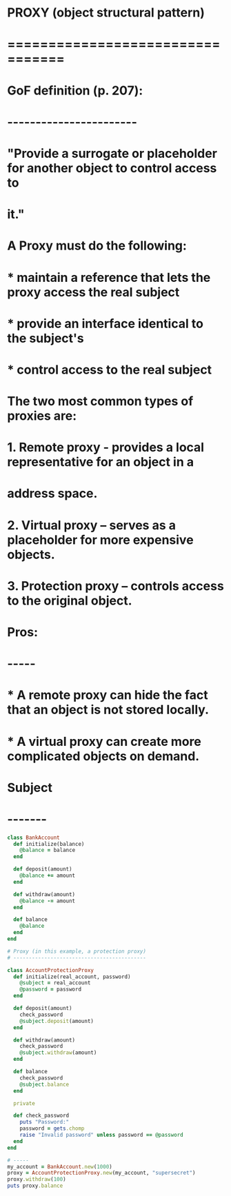 # PROXY (object structural pattern)
# =================================

# GoF definition (p. 207):
# -----------------------
# "Provide a surrogate or placeholder for another object to control access to
# it."

# A Proxy must do the following:
#   * maintain a reference that lets the proxy access the real subject
#   * provide an interface identical to the subject's
#   * control access to the real subject

# The two most common types of proxies are:
#
# 1. Remote proxy - provides a local representative for an object in a
#    address space.
#
# 2. Virtual proxy – serves as a placeholder for more expensive objects.
#
# 3. Protection proxy – controls access to the original object.

# Pros:
# -----
#  * A remote proxy can hide the fact that an object is not stored locally.
#  * A virtual proxy can create more complicated objects on demand.

# Subject
# -------

```ruby
class BankAccount
  def initialize(balance)
    @balance = balance
  end

  def deposit(amount)
    @balance += amount
  end

  def withdraw(amount)
    @balance -= amount
  end

  def balance
    @balance
  end
end

# Proxy (in this example, a protection proxy)
# -------------------------------------------

class AccountProtectionProxy
  def initialize(real_account, password)
    @subject = real_account
    @password = password
  end

  def deposit(amount)
    check_password
    @subject.deposit(amount)
  end

  def withdraw(amount)
    check_password
    @subject.withdraw(amount)
  end

  def balance
    check_password
    @subject.balance
  end

  private

  def check_password
    puts "Password:"
    password = gets.chomp
    raise "Invalid password" unless password == @password
  end
end

# -----
my_account = BankAccount.new(1000)
proxy = AccountProtectionProxy.new(my_account, "supersecret")
proxy.withdraw(100)
puts proxy.balance
```
